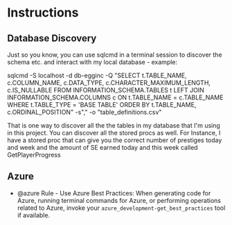# Instructions

## Database Discovery

Just so you know, you can use sqlcmd in a terminal session to discover the schema etc. and interact with my local database - example:

sqlcmd -S localhost -d db-egginc -Q "SELECT t.TABLE_NAME, c.COLUMN_NAME, c.DATA_TYPE, c.CHARACTER_MAXIMUM_LENGTH, c.IS_NULLABLE FROM INFORMATION_SCHEMA.TABLES t LEFT JOIN INFORMATION_SCHEMA.COLUMNS c ON t.TABLE_NAME = c.TABLE_NAME WHERE t.TABLE_TYPE = 'BASE TABLE' ORDER BY t.TABLE_NAME, c.ORDINAL_POSITION" -s"," -o "table_definitions.csv"

That is one way to discover all the the tables in my database that I'm using in this project. You can discover all the stored procs as well. For Instance, I have a stored proc that can give you the correct number of prestiges today and week and the amount of SE earned today and this week called GetPlayerProgress

## Azure

- @azure Rule - Use Azure Best Practices: When generating code for Azure, running terminal commands for Azure, or performing operations related to Azure, invoke your `azure_development-get_best_practices` tool if available.
